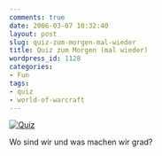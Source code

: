 ```yaml
---
comments: true
date: 2006-03-07 10:32:40
layout: post
slug: quiz-zum-morgen-mal-wieder
title: Quiz zum Morgen (mal wieder)
wordpress_id: 1128
categories:
- Fun
tags:
- quiz
- world-of-warcraft
---
```


[![Quiz](http://static.flickr.com/54/109128547_e228e943ba.jpg)](http://www.flickr.com/photos/walsweer/109128547/)

Wo sind wir und was machen wir grad?
